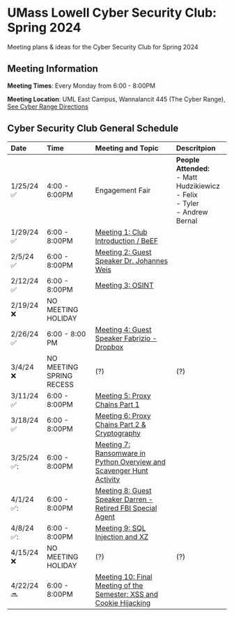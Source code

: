 
# UMass Lowell Cyber Security Club: Spring 2024

Meeting plans &amp; ideas for the Cyber Security Club for Spring 2024

## Meeting Information

**Meeting Times**: Every Monday from 6:00 - 8:00PM

**Meeting Location**: UML East Campus, Wannalancit 445 (The Cyber Range), [See Cyber Range Directions](/Cyber-Range-Directions/README.md)



## Cyber Security Club General Schedule 

| Date | Time | Meeting and Topic| Descritpion | 
|:---|:---|:----------|:-----------| 
| 1/25/24 :white_check_mark:  | 4:00 - 6:00PM | Engagement Fair | **People Attended:**<br> - Matt Hudzikiewicz<br> - Felix <br> - Tyler <br> - Andrew Bernal|
| 1/29/24 :white_check_mark: | 6:00 - 8:00PM | [Meeting 1: Club Introduction / BeEF](/Meeting1/) |  |
| 2/5/24 :white_check_mark: | 6:00 - 8:00PM | [Meeting 2: Guest Speaker Dr. Johannes Weis](/Meeting2/) | | 
| 2/12/24 :white_check_mark: | 6:00 - 8:00PM | [Meeting 3: OSINT](/Meeting3/) | |
| 2/19/24 :x: | NO MEETING HOLIDAY | | |
| 2/26/24 :white_check_mark: | 6:00 - 8:00 PM | [Meeting 4: Guest Speaker Fabrizio - Dropbox](/Meeting4/)| |
| 3/4/24 :x: | NO MEETING SPRING RECESS |(?)|(?)|
| 3/11/24 :white_check_mark: | 6:00 - 8:00PM | [Meeting 5: Proxy Chains Part 1](/Meeting/5/)| |
| 3/18/24 :white_check_mark: | 6:00 - 8:00PM | [Meeting 6: Proxy Chains Part 2 & Cryptography](/Meeting/6/)| |
| 3/25/24 ✅: | 6:00 - 8:00PM |[Meeting 7: Ransomware in Python Overview and Scavenger Hunt Activity](/Meeting7/) | |
| 4/1/24 ✅: | 6:00 - 8:00PM |[Meeting 8: Guest Speaker Darren - Retired FBI Special Agent](/Meeting8/)| |
| 4/8/24 ✅: | 6:00 - 8:00PM |[Meeting 9: SQL Injection and XZ](/Meeting9/)| |
| 4/15/24 :x: | NO MEETING HOLIDAY |(?)|(?)|
| 4/22/24 :soon: | 6:00 - 8:00PM |[Meeting 10: Final Meeting of the Semester: XSS and Cookie Hijacking](/Meeting9/)| |
